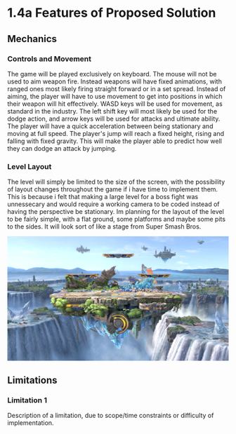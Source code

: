 # 1.4a Features of Proposed Solution

## Mechanics

### Controls and Movement

The game will be played exclusively on keyboard. The mouse will not be used to aim weapon fire. Instead weapons will have fixed animations, with ranged ones most likely firing straight forward or in a set spread. Instead of aiming, the player will have to use movement to get into positions in which their weapon will hit effectively. WASD keys will be used for movement, as standard in the industry. The left shift key will most likely be used for the dodge action, and arrow keys will be used for attacks and ultimate ability. The player will have a quick acceleration  between being stationary and moving at full speed. The player's jump will reach a fixed height, rising and falling with fixed gravity. This will make the player able to predict how well they can dodge an attack by jumping.&#x20;

### Level Layout

The level will simply be limited to the size of the screen, with the possibility of layout changes throughout the game if i have time to implement them. This is because i felt that making a large level for a boss fight was unnessecary and would require a working camera to be coded instead of having the perspective be stationary. Im planning for the layout of the level to be fairly simple, with a flat ground, some platforms and maybe some pits to the sides. It will look sort of like a stage from Super Smash Bros.

!['Battlefield' stage from Super Smash Bros Ultimate](<../.gitbook/assets/image (2).png>)

##

## Limitations

### Limitation 1

Description of a limitation, due to scope/time constraints or difficulty of implementation.
